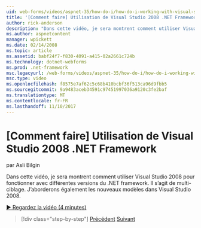 ```yaml
---
uid: web-forms/videos/aspnet-35/how-do-i/how-do-i-working-with-visual-studio-2008-net-framework
title: '[Comment faire] Utilisation de Visual Studio 2008 .NET Framework | Documents Microsoft'
author: rick-anderson
description: "Dans cette vidéo, je sera montrent comment utiliser Visual Studio 2008 pour fonctionner avec différentes versions du .NET framework. Il s’agit de multi-ciblage. Vous allez également..."
ms.author: aspnetcontent
manager: wpickett
ms.date: 02/14/2008
ms.topic: article
ms.assetid: babf24f7-f830-4091-a415-02a2661c724b
ms.technology: dotnet-webforms
ms.prod: .net-framework
msc.legacyurl: /web-forms/videos/aspnet-35/how-do-i/how-do-i-working-with-visual-studio-2008-net-framework
msc.type: video
ms.openlocfilehash: f8575e7af62c5c68b410bcbf36f513ca96d9fbb5
ms.sourcegitcommit: 9a9483aceb34591c97451997036a9120c3fe2baf
ms.translationtype: MT
ms.contentlocale: fr-FR
ms.lasthandoff: 11/10/2017
---
```

<a name="how-do-i-working-with-visual-studio-2008-net-framework"></a>[Comment faire] Utilisation de Visual Studio 2008 .NET Framework
====================
par Asli Bilgin

Dans cette vidéo, je sera montrent comment utiliser Visual Studio 2008 pour fonctionner avec différentes versions du .NET framework. Il s’agit de multi-ciblage. J’aborderons également les nouveaux modèles dans Visual Studio 2008.

[&#9654; Regardez la vidéo (4 minutes)](https://channel9.msdn.com/Blogs/ASP-NET-Site-Videos/how-do-i-working-with-visual-studio-2008-net-framework)

>[!div class="step-by-step"]
[Précédent](how-do-i-cascading-style-sheets-in-visual-studio-2008.md)
[Suivant](how-do-i-adding-elements-to-a-css-file-and-create-new-css-on-the-fly.md)
